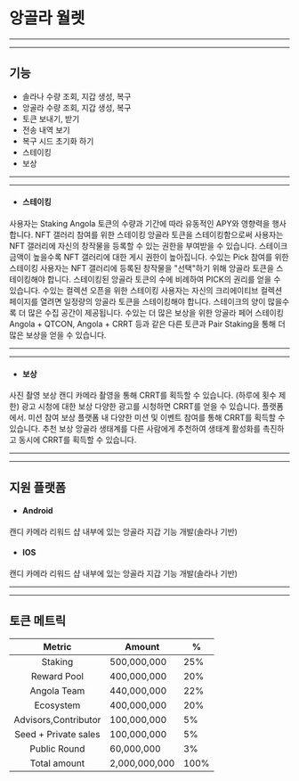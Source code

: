 # 앙골라 월렛




---
---

## 기능
- 솔라나 수량 조회, 지갑 생성, 복구
- 앙골라 수량 조회, 지갑 생성, 복구
- 토큰 보내기, 받기
- 전송 내역 보기
- 복구 시드 초기화 하기
- 스테이킹
- 보상
---
---
- #### 스테이킹

사용자는 Staking Angola 토큰의 수량과 기간에 따라 유동적인 APY와 영향력을 행사합니다.
NFT 갤러리 참여를 위한 스테이킹 
앙골라 토큰을 스테이킹함으로써 사용자는 NFT 갤러리에 자신의 창작물을 등록할 수 있는 권한을 부여받을 수 있습니다. 스테이크 금액이 높을수록 NFT 갤러리에 대한 게시 권한이 높아집니다.
</s></s> 수있는
Pick 참여를 위한 스테이킹
사용자는 NFT 갤러리에 등록된 창작물을 "선택"하기 위해 앙골라 토큰을 스테이킹해야 합니다. 스테이킹된 앙골라 토큰의 수에 비례하여 PICK의 권리를 얻을 수 있습니다.
</s></s> 수있는
컬렉션 오픈을 위한 스테이킹
사용자는 자신의 크리에이티브 컬렉션 페이지를 열려면 일정량의 앙골라 토큰을 스테이킹해야 합니다. 스테이크의 양이 많을수록 더 많은 수집 공간이 제공됩니다.
</s></s> 수있는
더 많은 보상을 위한 앙골라 페어 스테이킹
Angola + QTCON, Angola + CRRT 등과 같은 다른 토큰과 Pair Staking을 통해 더 많은 보상을 얻을 수 있습니다.

---
---
- #### 보상
사진 촬영 보상
캔디 카메라 촬영을 통해 CRRT를 획득할 수 있습니다.
(하루에 횟수 제한)
광고 시청에 대한 보상
다양한 광고를 시청하면 CRRT를 얻을 수 있습니다. 플랫폼에서.
미션 참여 보상
플랫폼 내 다양한 ​​미션 및 이벤트 참여를 통해 CRRT를 획득할 수 있습니다.
추천 보상
앙골라 생태계를 다른 사람에게 추천하여 생태계 활성화를 촉진하고 동시에 CRRT를 획득할 수 있습니다.


---
---
## 지원 플랫폼
- #### Android 
캔디 카메라 리워드 샵 내부에 있는 앙골라 지갑 기능 개발(솔라나 기반)

- #### IOS
캔디 카메라 리워드 샵 내부에 있는 앙골라 지갑 기능 개발(솔라나 기반)

---
---

## 토큰 메트릭
| Metric              |Amount       |%             |
|:-------------------:|-------------|--------------|
| Staking             |500,000,000  |           25%|
|Reward Pool          |400,000,000  |           20%|
|Angola Team          |440,000,000  |           22%| 
|Ecosystem            |400,000,000  |           20%|
|Advisors,Contributor |100,000,000  |            5%|              |
|Seed + Private sales |100,000,000  |            5%|
|Public Round         |60,000,000   |            3%|
|Total amount         |2,000,000,000|          100%|








